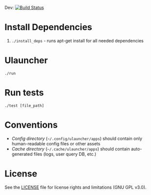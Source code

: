 Dev: [![Build Status](https://semaphoreci.com/api/v1/projects/75187cd4-f9eb-4135-b9fb-63e74f48d2dd/420152/shields_badge.svg)](https://semaphoreci.com/agornostal/ulauncher)

Install Dependencies
====================

1. `./install_deps` - runs apt-get install for all needed dependencies

Ulauncher
=========

`./run`

Run tests
=========

`./test [file_path]`


Conventions
===========

* *Config directory* (`~/.config/ulauncher/apps`) should contain only human-readable config files or other assets
* *Cache directory* (`~/.cache/ulauncher/apps`) should contain auto-generated files (logs, user query DB, etc.)


License
=======

See the [LICENSE](LICENSE) file for license rights and limitations (GNU GPL v3.0).
